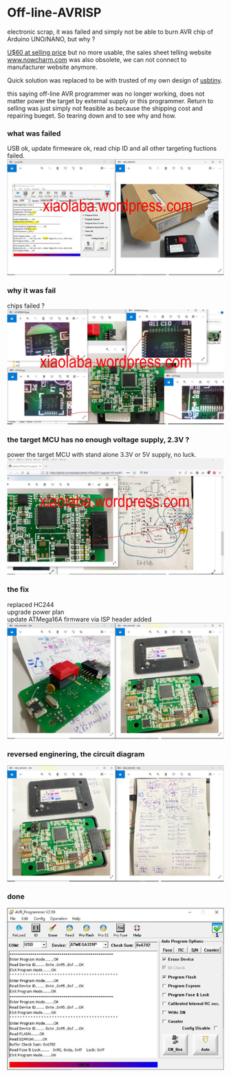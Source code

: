 # Off-line-AVRISP
electronic scrap, it was failed and simply not be able to burn AVR chip of Arduino UNO/NANO, but why ?  

[U$60 at selling price](https://world.taobao.com/item/73238096.htm) but no more usable, the sales sheet telling website www.nowcharm.com was also obsolete, we can not connect to manufacturer website anymore.

Quick solution was replaced to be with trusted of my own design of [usbtiny](https://github.com/xiaolaba/usbtiny-ATtiny2313-upgrade-ISP-modification).  

this saying off-line AVR programmer was no longer working, does not matter power the target by external supply or this programmer. Return to selling was just simply not feasible as because the shipping cost and repairing bueget. So tearing down and to see why and how.  

### what was failed
USB ok, update firmeware ok, read chip ID and all other targeting fuctions failed.
![off-line_AVRISP failed.JPG](off-line_AVRISP_failed.JPG)  

### why it was fail
chips failed ?  
![off-line_AVRISP_chips.JPG](off-line_AVRISP_chips.JPG)  


### the target MCU has no enough voltage supply, 2.3V ?
power the target MCU with stand alone 3.3V or 5V supply, no luck.  
![VCC_target.JPG](VCC_target.JPG)  

### the fix
replaced HC244  
upgrade power plan  
update ATMega16A firmware via ISP header added  
![upgrade_power_plan.JPG](upgrade_power_plan.JPG)  

### reversed enginering, the circuit diagram
![upgrade_ISP.JPG](upgrade_ISP.JPG)


### done

![fixed.JPG](fixed.JPG)  

